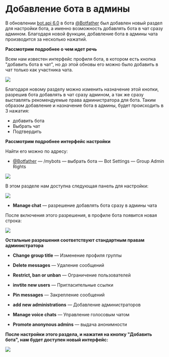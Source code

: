 # Добавление бота в админы

В обновлении [bot.api 6.0](https://core.telegram.org/bots/api-changelog#april-16-2022) в бота [@Botfather](https://t.me/botfather)
был добавлен новый раздел для настройки бота, а именно возможность добавлять бота в чат сразу админом.
Благодаря новой функции, добавление бота в админы чата производится за несколько нажатий.

**Рассмотрим подробнее о чем идет речь**

Всем нам известен интерфейс профиля бота, в котором есть кнопка "добавить бота в чат", 
но до этой обновы его можно было добавить в чат только как участника чата.

![](./1.jpg)

Благодаря новому разделу можно изменить назначение этой кнопки, разрешив бота добавлять в чат сразу админом,
а так же сразу выставлять рекомендуемые права администратора для бота. Таким образом добавление и назначение бота
в админы, будет происходить в 3 нажатия:

* добавить бота
* Выбрать чат
* Подтвердить

**Рассмотрим подробнее интерфейс настройки**

Найти его можно по адресу:

* [@Botfather](https://t.me/botfather) — /mybots — выбрать бота —  Bot Settings — Group Admin Rights

![](./2.jpg)

В этом разделе нам доступна следующая панель для настройки:

![](./3.jpg)

* **Manage chat** — разрешение добавлять бота сразу в админы чата

После включения этого разрешения, в профиле бота появится новая строка:

![](./4.jpg)

**Остальные разрешения соответствуют стандартным правам администратора**

* **Change group title**  — Изменение профиля группы

* **Delete messages** — Удаление сообщений

* **Restrict, ban or unban** — Ограничение пользователей

* **invtite new users** — Пригласительные ссылки

* **Pin messages** — Закрепление сообщений

* **add new administrations** — Добавление администраторов

* **Manage voice chats** — Управление голосовым чатом

* **Promote anonynous admins** — выдача анонимности


**После настройки этого раздела, и нажатия на кнопку "Добавить бота", нам будет доступен новый интерфейс:**

![](./5.jpg)